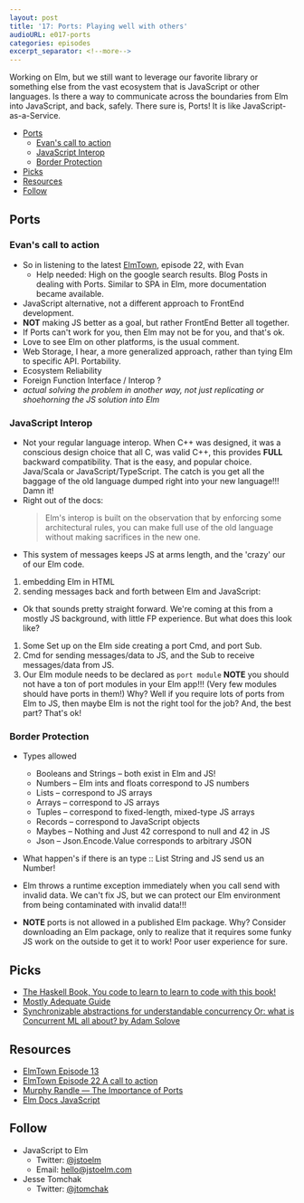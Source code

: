 ```yaml
---
layout: post
title: '17: Ports: Playing well with others'
audioURL: e017-ports
categories: episodes
excerpt_separator: <!--more-->
---
```


Working on Elm, but we still want to leverage our favorite library or something else from the vast ecosystem that is JavaScript or other languages. Is there a way to communicate across the boundaries from Elm into JavaScript, and back, safely. There sure is, Ports! It is like JavaScript-as-a-Service.

<!--more-->

<!-- TOC -->

* [Ports](#ports)
  * [Evan's call to action](#evans-call-to-action)
  * [JavaScript Interop](#javascript-interop)
  * [Border Protection](#border-protection)
* [Picks](#picks)
* [Resources](#resources)
* [Follow](#follow)

<!-- /TOC -->

## Ports

### Evan's call to action

* So in listening to the latest [ElmTown](https://overcast.fm/+HSqyPZagc/31:23), episode 22, with Evan
  * Help needed: High on the google search results. Blog Posts in dealing with Ports. Similar to SPA in Elm, more documentation became available.
* JavaScript alternative, not a different approach to FrontEnd development.
* **NOT** making JS better as a goal, but rather FrontEnd Better all together.
* If Ports can't work for you, then Elm may not be for you, and that's ok.
* Love to see Elm on other platforms, is the usual comment.
* Web Storage, I hear, a more generalized approach, rather than tying Elm to specific API. Portability.
* Ecosystem Reliability
* Foreign Function Interface / Interop ?
* _actual solving the problem in another way, not just replicating or shoehorning the JS solution into Elm_

### JavaScript Interop

* Not your regular language interop. When C++ was designed, it was a conscious design choice that all C, was valid C++, this provides **FULL** backward compatibility. That is the easy, and popular choice. Java/Scala or JavaScript/TypeScript. The catch is you get all the baggage of the old language dumped right into your new language!!! Damn it!
* Right out of the docs:
  > Elm's interop is built on the observation that by enforcing some architectural rules, you can make full use of the old language without making sacrifices in the new one.
* This system of messages keeps JS at arms length, and the 'crazy' our of our Elm code.

1. embedding Elm in HTML
2. sending messages back and forth between Elm and JavaScript:

* Ok that sounds pretty straight forward. We're coming at this from a mostly JS background, with little FP experience. But what does this look like?

1. Some Set up on the Elm side creating a port Cmd, and port Sub.
2. Cmd for sending messages/data to JS, and the Sub to receive messages/data from JS.
3. Our Elm module needs to be declared as `port module` **NOTE** you should not have a ton of port modules in your Elm app!!! (Very few modules should have ports in them!) Why? Well if you require lots of ports from Elm to JS, then maybe Elm is not the right tool for the job? And, the best part? That's ok!

### Border Protection

* Types allowed

  * Booleans and Strings – both exist in Elm and JS!
  * Numbers – Elm ints and floats correspond to JS numbers
  * Lists – correspond to JS arrays
  * Arrays – correspond to JS arrays
  * Tuples – correspond to fixed-length, mixed-type JS arrays
  * Records – correspond to JavaScript objects
  * Maybes – Nothing and Just 42 correspond to null and 42 in JS
  * Json – Json.Encode.Value corresponds to arbitrary JSON

* What happen's if there is an type :: List String and JS send us an Number!
* Elm throws a runtime exception immediately when you call send with invalid data. We can't fix JS, but we can protect our Elm environment from being contaminated with invalid data!!!
* **NOTE** ports is not allowed in a published Elm package. Why? Consider downloading an Elm package, only to realize that it requires some funky JS work on the outside to get it to work! Poor user experience for sure.

## Picks

* [The Haskell Book, You code to learn to learn to code with this book!](http://haskellbook.com/)
* [Mostly Adequate Guide](https://github.com/MostlyAdequate/mostly-adequate-guide)
* [Synchronizable abstractions for understandable concurrency
  Or: what is Concurrent ML all about? by Adam Solove](https://medium.com/@asolove/synchronizable-abstractions-for-understandable-concurrency-64ae57cd61d1)

## Resources

* [ElmTown Episode 13](http://elmtown.audio/2017/05/09/history-in-elm-town-ports-episode-13.html)
* [ElmTown Episode 22 A call to action](http://elmtown.audio/2017/11/10/elm-town-episode-22-how-do-i-write-js-in-elm.html)
* [Murphy Randle — The Importance of Ports](https://www.youtube.com/watch?v=P3pL85n9_5s&t=5s)
* [Elm Docs JavaScript](https://guide.elm-lang.org/interop/javascript.html)

## Follow

* JavaScript to Elm
  * Twitter: [@jstoelm](https://twitter.com/jstoelm)
  * Email: [hello@jstoelm.com](mailto:hello@jstoelm.com)
* Jesse Tomchak
  * Twitter: [@jtomchak](https://twitter.com/jtomchak)

